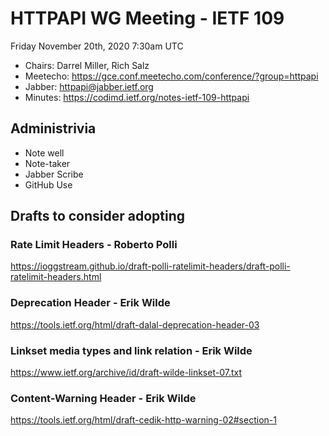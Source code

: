 # HTTPAPI WG Meeting - IETF 109

Friday November 20th, 2020 7:30am UTC

* Chairs: Darrel Miller, Rich Salz
* Meetecho: https://gce.conf.meetecho.com/conference/?group=httpapi
* Jabber: httpapi@jabber.ietf.org
* Minutes: https://codimd.ietf.org/notes-ietf-109-httpapi


## Administrivia

- Note well
- Note-taker
- Jabber Scribe
- GitHub Use

## Drafts to consider adopting

### Rate Limit Headers - Roberto Polli

https://ioggstream.github.io/draft-polli-ratelimit-headers/draft-polli-ratelimit-headers.html

### Deprecation Header - Erik Wilde

https://tools.ietf.org/html/draft-dalal-deprecation-header-03

### Linkset media types and link relation - Erik Wilde

https://www.ietf.org/archive/id/draft-wilde-linkset-07.txt

### Content-Warning Header - Erik Wilde

https://tools.ietf.org/html/draft-cedik-http-warning-02#section-1